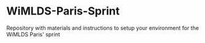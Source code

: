 # WiMLDS-Paris-Sprint
Repository with materials and instructions to setup your environment for the WiMLDS Paris' sprint
